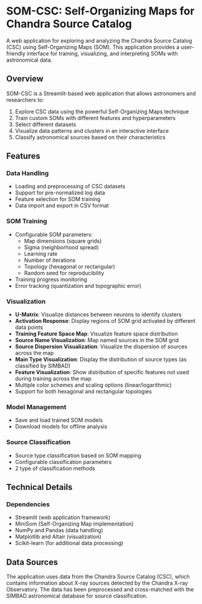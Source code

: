 # SOM-CSC: Self-Organizing Maps for Chandra Source Catalog

A web application for exploring and analyzing the Chandra Source Catalog (CSC) using Self-Organizing Maps (SOM). This application provides a user-friendly interface for training, visualizing, and interpreting SOMs with astronomical data.

## Overview

SOM-CSC is a Streamlit-based web application that allows astronomers and researchers to:

1. Explore CSC data using the powerful Self-Organizing Maps technique
2. Train custom SOMs with different features and hyperparameters
3. Select different datasets
4. Visualize data patterns and clusters in an interactive interface
5. Classify astronomical sources based on their characteristics

## Features

### Data Handling
- Loading and preprocessing of CSC datasets
- Support for pre-normalized log data
- Feature selection for SOM training
- Data import and export in CSV format

### SOM Training
- Configurable SOM parameters:
  - Map dimensions (square grids)
  - Sigma (neighborhood spread)
  - Learning rate
  - Number of iterations
  - Topology (hexagonal or rectangular)
  - Random seed for reproducibility
- Training progress monitoring
- Error tracking (quantization and topographic error)

### Visualization
- **U-Matrix**: Visualize distances between neurons to identify clusters
- **Activation Response**: Display regions of SOM grid activated by different data points
- **Training Feature Space Map**: Visualize feature space distribution
- **Source Name Visualization**: Map named sources in the SOM grid
- **Source Dispersion Visualization**: Visualize the dispersion of sources across the map
- **Main Type Visualization**: Display the distribution of source types (as classified by SIMBAD)
- **Feature Visualization**: Show distribution of specific features not used during training across the map
- Multiple color schemes and scaling options (linear/logarithmic)
- Support for both hexagonal and rectangular topologies

### Model Management
- Save and load trained SOM models
- Download models for offline analysis

### Source Classification
- Source type classification based on SOM mapping
- Configurable classification parameters
- 2 type of classification methods

## Technical Details

### Dependencies
- Streamlit (web application framework)
- MiniSom (Self-Organizing Map implementation)
- NumPy and Pandas (data handling)
- Matplotlib and Altair (visualization)
- Scikit-learn (for additional data processing)

## Data Sources

The application uses data from the Chandra Source Catalog (CSC), which contains information about X-ray sources detected by the Chandra X-ray Observatory. The data has been preprocessed and cross-matched with the SIMBAD astronomical database for source classification. 
